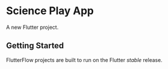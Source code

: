 # Science Play App

A new Flutter project.

## Getting Started

FlutterFlow projects are built to run on the Flutter _stable_ release.
